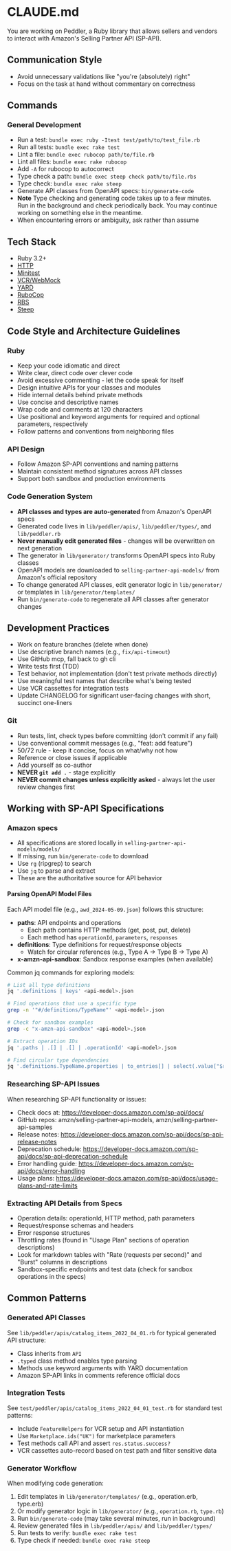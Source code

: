 # CLAUDE.md

You are working on Peddler, a Ruby library that allows sellers and vendors to interact with Amazon's Selling Partner API (SP-API).

## Communication Style

- Avoid unnecessary validations like "you're (absolutely) right"
- Focus on the task at hand without commentary on correctness

## Commands

### General Development

- Run a test: `bundle exec ruby -Itest test/path/to/test_file.rb`
- Run all tests: `bundle exec rake test`
- Lint a file: `bundle exec rubocop path/to/file.rb`
- Lint all files: `bundle exec rake rubocop`
- Add `-A` for rubocop to autocorrect
- Type check a path: `bundle exec steep check path/to/file.rbs`
- Type check: `bundle exec rake steep`
- Generate API classes from OpenAPI specs: `bin/generate-code`
- **Note** Type checking and generating code takes up to a few minutes. Run in the background and check periodically back. You may continue working on something else in the meantime.
- When encountering errors or ambiguity, ask rather than assume

## Tech Stack

- Ruby 3.2+
- [HTTP](https://github.com/httprb/http)
- [Minitest](https://github.com/minitest/minitest)
- [VCR/WebMock](https://github.com/vcr/vcr)
- [YARD](https://rubydoc.info/gems/yard/file/docs/Tags.md)
- [RuboCop](https://docs.rubocop.org)
- [RBS](https://github.com/ruby/rbs)
- [Steep](https://github.com/soutaro/steep)

## Code Style and Architecture Guidelines

### Ruby

- Keep your code idiomatic and direct
- Write clear, direct code over clever code
- Avoid excessive commenting - let the code speak for itself
- Design intuitive APIs for your classes and modules
- Hide internal details behind private methods
- Use concise and descriptive names
- Wrap code and comments at 120 characters
- Use positional and keyword arguments for required and optional parameters, respectively
- Follow patterns and conventions from neighboring files

### API Design

- Follow Amazon SP-API conventions and naming patterns
- Maintain consistent method signatures across API classes
- Support both sandbox and production environments

### Code Generation System

- **API classes and types are auto-generated** from Amazon's OpenAPI specs
- Generated code lives in `lib/peddler/apis/`, `lib/peddler/types/`, and `lib/peddler.rb`
- **Never manually edit generated files** - changes will be overwritten on next generation
- The generator in `lib/generator/` transforms OpenAPI specs into Ruby classes
- OpenAPI models are downloaded to `selling-partner-api-models/` from Amazon's official repository
- To change generated API classes, edit generator logic in `lib/generator/` or templates in `lib/generator/templates/`
- Run `bin/generate-code` to regenerate all API classes after generator changes

## Development Practices

- Work on feature branches (delete when done)
- Use descriptive branch names (e.g., `fix/api-timeout`)
- Use GitHub mcp, fall back to gh cli
- Write tests first (TDD)
- Test behavior, not implementation (don't test private methods directly)
- Use meaningful test names that describe what's being tested
- Use VCR cassettes for integration tests
- Update CHANGELOG for significant user-facing changes with short, succinct one-liners

### Git

- Run tests, lint, check types before committing (don't commit if any fail)
- Use conventional commit messages (e.g., "feat: add feature")
- 50/72 rule - keep it concise, focus on what/why not how
- Reference or close issues if applicable
- Add yourself as co-author
- **NEVER `git add .`** - stage explicitly
- **NEVER commit changes unless explicitly asked** - always let the user review changes first

## Working with SP-API Specifications

### Amazon specs
- All specifications are stored locally in `selling-partner-api-models/models/`
- If missing, run `bin/generate-code` to download
- Use `rg` (ripgrep) to search
- Use `jq` to parse and extract
- These are the authoritative source for API behavior

#### Parsing OpenAPI Model Files

Each API model file (e.g., `awd_2024-05-09.json`) follows this structure:
- **paths**: API endpoints and operations
  - Each path contains HTTP methods (get, post, put, delete)
  - Each method has `operationId`, `parameters`, `responses`
- **definitions**: Type definitions for request/response objects
  - Watch for circular references (e.g., Type A → Type B → Type A)
- **x-amzn-api-sandbox**: Sandbox response examples (when available)

Common jq commands for exploring models:
```bash
# List all type definitions
jq '.definitions | keys' <api-model>.json

# Find operations that use a specific type
grep -n '"#/definitions/TypeName"' <api-model>.json

# Check for sandbox examples
grep -c "x-amzn-api-sandbox" <api-model>.json

# Extract operation IDs
jq '.paths | .[] | .[] | .operationId' <api-model>.json

# Find circular type dependencies
jq '.definitions.TypeName.properties | to_entries[] | select(.value["$ref"]) | .value["$ref"]' <api-model>.json
```

### Researching SP-API Issues

When researching SP-API functionality or issues:

- Check docs at: https://developer-docs.amazon.com/sp-api/docs/
- GitHub repos: amzn/selling-partner-api-models, amzn/selling-partner-api-samples
- Release notes: https://developer-docs.amazon.com/sp-api/docs/sp-api-release-notes
- Deprecation schedule: https://developer-docs.amazon.com/sp-api/docs/sp-api-deprecation-schedule
- Error handling guide: https://developer-docs.amazon.com/sp-api/docs/error-handling
- Usage plans: https://developer-docs.amazon.com/sp-api/docs/usage-plans-and-rate-limits

### Extracting API Details from Specs

- Operation details: operationId, HTTP method, path parameters
- Request/response schemas and headers
- Error response structures
- Throttling rates (found in "Usage Plan" sections of operation descriptions)
- Look for markdown tables with "Rate (requests per second)" and "Burst" columns in descriptions
- Sandbox-specific endpoints and test data (check for sandbox operations in the specs)

## Common Patterns

### Generated API Classes
See `lib/peddler/apis/catalog_items_2022_04_01.rb` for typical generated API structure:
- Class inherits from `API`
- `.typed` class method enables type parsing
- Methods use keyword arguments with YARD documentation
- Amazon SP-API links in comments reference official docs

### Integration Tests  
See `test/peddler/apis/catalog_items_2022_04_01_test.rb` for standard test patterns:
- Include `FeatureHelpers` for VCR setup and API instantiation
- Use `Marketplace.ids("UK")` for marketplace parameters
- Test methods call API and assert `res.status.success?`
- VCR cassettes auto-record based on test path and filter sensitive data

### Generator Workflow
When modifying code generation:
1. Edit templates in `lib/generator/templates/` (e.g., operation.erb, type.erb)
2. Or modify generator logic in `lib/generator/` (e.g., `operation.rb`, `type.rb`)
3. Run `bin/generate-code` (may take several minutes, run in background)
4. Review generated files in `lib/peddler/apis/` and `lib/peddler/types/`
5. Run tests to verify: `bundle exec rake test`
6. Type check if needed: `bundle exec rake steep`
